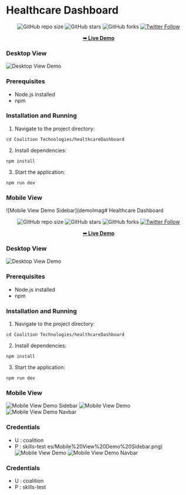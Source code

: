 # Healthcare Dashboard

<div align="center">

  ![GitHub repo size](https://img.shields.io/github/repo-size/mugambi12/healthcaredashboard)
  ![GitHub stars](https://img.shields.io/github/stars/mugambi12/healthcaredashboard?style=social)
  ![GitHub forks](https://img.shields.io/github/forks/mugambi12/healthcaredashboard?style=social)
  [![Twitter Follow](https://img.shields.io/twitter/follow/mugambimungiria?style=social)](https://twitter.com/intent/follow?screen_name=mugambimungiria)

  <a href="https://mugambi12.github.io/healthcaredashboard"><strong>➥ Live Demo</strong></a>
</div>

### Desktop View

![Desktop View Demo](demoImages/Desktop%20View%20Demo.png)

### Prerequisites

- Node.js installed
- npm

### Installation and Running

1. Navigate to the project directory:

```
cd Coalition Technologies/healthcareDashboard
```

2. Install dependencies:

```
npm install
```

3. Start the application:

```
npm run dev
```

### Mobile View

![Mobile View Demo Sidebar](demoImag# Healthcare Dashboard

<div align="center">

  ![GitHub repo size](https://img.shields.io/github/repo-size/mugambi12/healthcaredashboard)
  ![GitHub stars](https://img.shields.io/github/stars/mugambi12/healthcaredashboard?style=social)
  ![GitHub forks](https://img.shields.io/github/forks/mugambi12/healthcaredashboard?style=social)
  [![Twitter Follow](https://img.shields.io/twitter/follow/mugambimungiria?style=social)](https://twitter.com/intent/follow?screen_name=mugambimungiria)

  <a href="https://mugambi12.github.io/healthcaredashboard"><strong>➥ Live Demo</strong></a>
</div>

### Desktop View

![Desktop View Demo](demoImages/Desktop%20View%20Demo.png)

### Prerequisites

- Node.js installed
- npm

### Installation and Running

1. Navigate to the project directory:

```
cd Coalition Technologies/healthcareDashboard
```

2. Install dependencies:

```
npm install
```

3. Start the application:

```
npm run dev
```

### Mobile View

![Mobile View Demo Sidebar](demoImages/Mobile%20View%20Demo%20Sidebar.png)
![Mobile View Demo](demoImages/Mobile%20View%20Demo.png)
![Mobile View Demo Navbar](demoImages/Mobile%20View%20Demo%20Navbar.png)

### Credentials

- U : coalition
- P : skills-test
es/Mobile%20View%20Demo%20Sidebar.png)
![Mobile View Demo](demoImages/Mobile%20View%20Demo.png)
![Mobile View Demo Navbar](demoImages/Mobile%20View%20Demo%20Navbar.png)

### Credentials

- U : coalition
- P : skills-test
